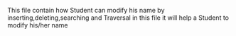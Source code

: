 This file contain how Student can modify his name by inserting,deleting,searching and Traversal in this file it will help a Student to modify his/her name  
